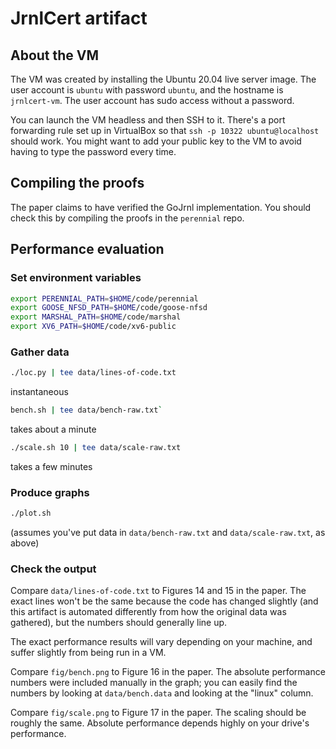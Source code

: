 # JrnlCert artifact

## About the VM

The VM was created by installing the Ubuntu 20.04 live server image. The user
account is `ubuntu` with password `ubuntu`, and the hostname is `jrnlcert-vm`.
The user account has sudo access without a password.

You can launch the VM headless and then SSH to it. There's a port forwarding
rule set up in VirtualBox so that `ssh -p 10322 ubuntu@localhost` should work.
You might want to add your public key to the VM to avoid having to type the
password every time.

## Compiling the proofs

The paper claims to have verified the GoJrnl implementation. You should check
this by compiling the proofs in the `perennial` repo.

## Performance evaluation

### Set environment variables

```sh
export PERENNIAL_PATH=$HOME/code/perennial
export GOOSE_NFSD_PATH=$HOME/code/goose-nfsd
export MARSHAL_PATH=$HOME/code/marshal
export XV6_PATH=$HOME/code/xv6-public
```

### Gather data

```sh
./loc.py | tee data/lines-of-code.txt
```

instantaneous

```sh
bench.sh | tee data/bench-raw.txt`
```

takes about a minute

```sh
./scale.sh 10 | tee data/scale-raw.txt
```

takes a few minutes

### Produce graphs

```sh
./plot.sh
```

(assumes you've put data in `data/bench-raw.txt` and `data/scale-raw.txt`, as
above)

### Check the output

Compare `data/lines-of-code.txt` to Figures 14 and 15 in the paper. The exact
lines won't be the same because the code has changed slightly (and this artifact
is automated differently from how the original data was gathered), but the
numbers should generally line up.

The exact performance results will vary depending on your machine, and suffer
slightly from being run in a VM.

Compare `fig/bench.png` to Figure 16 in the paper. The absolute performance
numbers were included manually in the graph; you can easily find the numbers by
looking at `data/bench.data` and looking at the "linux" column.

Compare `fig/scale.png` to Figure 17 in the paper. The scaling should be roughly
the same. Absolute performance depends highly on your drive's performance.
